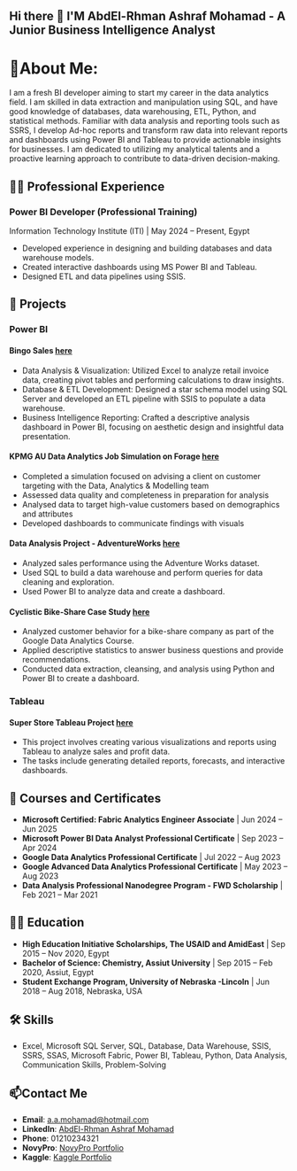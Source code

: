 ## Hi there 👋 I'M AbdEl-Rhman Ashraf Mohamad - A Junior  Business Intelligence Analyst

<!--
**AbdEl-RhmanMohamad/AbdEl-RhmanMohamad** is a ✨ _special_ ✨ repository because its `README.md` (this file) appears on your GitHub profile.

Here are some ideas to get you started:

- 🔭 I’m currently working on ...
- 🌱 I’m currently learning ...
- 👯 I’m looking to collaborate on ...
- 🤔 I’m looking for help with ...
- 💬 Ask me about ...
- 📫 How to reach me: ...
- 😄 Pronouns: ...
- ⚡ Fun fact: ...
-->
# 

# 🔭About Me:
I am a fresh BI developer aiming to start my career in the data analytics field. I am skilled in data extraction and manipulation using SQL, and have good knowledge of databases, data warehousing, ETL, Python, and statistical methods. Familiar with data analysis and reporting tools such as SSRS, I develop Ad-hoc reports and transform raw data into relevant reports and dashboards using Power BI and Tableau to provide actionable insights for businesses. I am dedicated to utilizing my analytical talents and a proactive learning approach to contribute to data-driven decision-making.

## 👨‍💻 Professional Experience
### Power BI Developer (Professional Training)
Information Technology Institute (ITI) | May 2024 – Present, Egypt

- Developed experience in designing and building databases and data warehouse models.
- Created interactive dashboards using MS Power BI and Tableau.
- Designed ETL and data pipelines using SSIS.


## :mag_right: Projects

### **Power BI**

#### Bingo Sales [here](https://github.com/AbdEl-RhmanMohamad/Bingo-Sales-Data-Analysis-Project)
- Data Analysis & Visualization: Utilized Excel to analyze retail invoice data, creating pivot tables and performing calculations to draw insights.
- Database & ETL Development: Designed a star schema model using SQL Server and developed an ETL pipeline with SSIS to populate a data warehouse.
- Business Intelligence Reporting: Crafted a descriptive analysis dashboard in Power BI, focusing on aesthetic design and insightful data presentation.

#### KPMG AU Data Analytics Job Simulation on Forage [here](https://github.com/AbdEl-RhmanMohamad/KPMG-AU-Data-Analytics)
- Completed a simulation focused on advising a client on customer targeting with the Data, Analytics & Modelling team
- Assessed data quality and completeness in preparation for analysis
- Analysed data to target high-value customers based on demographics and attributes
- Developed dashboards to communicate findings with visuals

#### Data Analysis Project - AdventureWorks [here](https://github.com/AbdEl-RhmanMohamad/Data-Analysis-Project-AdvantureWorks)
- Analyzed sales performance using the Adventure Works dataset.
- Used SQL to build a data warehouse and perform queries for data cleaning and exploration.
- Used Power BI to analyze data and create a dashboard.

#### Cyclistic Bike-Share Case Study [here](https://github.com/AbdEl-RhmanMohamad/Cyclistic-Bike-Share-Case-Study)
- Analyzed customer behavior for a bike-share company as part of the Google Data Analytics Course.
- Applied descriptive statistics to answer business questions and provide recommendations.
- Conducted data extraction, cleansing, and analysis using Python and Power BI to create a dashboard.

### **Tableau**

#### Super Store Tableau Project [here](https://github.com/AbdEl-RhmanMohamad/Sales-Analysis-Using-Tableau)
- This project involves creating various visualizations and reports using Tableau to analyze sales and profit data.
- The tasks include generating detailed reports, forecasts, and interactive dashboards.


## :scroll: Courses and Certificates
- **Microsoft Certified: Fabric Analytics Engineer Associate** | Jun 2024 – Jun 2025
- **Microsoft Power BI Data Analyst Professional Certificate** | Sep 2023 – Apr 2024
- **Google Data Analytics Professional Certificate** | Jul 2022 – Aug 2023
- **Google Advanced Data Analytics Professional Certificate** | May 2023 – Aug 2023
- **Data Analysis Professional Nanodegree Program - FWD Scholarship** | Feb 2021 – Mar 2021


## :man_student: Education
- **High Education Initiative Scholarships, The USAID and AmidEast** | Sep 2015 – Nov 2020, Egypt
- **Bachelor of Science: Chemistry, Assiut University** | Sep 2015 – Feb 2020, Assiut, Egypt
- **Student Exchange Program, University of Nebraska -Lincoln** | Jun 2018 – Aug 2018, Nebraska, USA


## :hammer_and_wrench: Skills
- Excel, Microsoft SQL Server, SQL, Database, Data Warehouse, SSIS, SSRS, SSAS, Microsoft Fabric, Power BI, Tableau, Python, Data Analysis, Communication Skills, Problem-Solving


## 📫Contact Me
- **Email**: [a.a.mohamad@hotmail.com](a.a.mohamad@hotmail.com)
- **LinkedIn**: [AbdEl-Rhman Ashraf Mohamad](https://www.linkedin.com/in/abdelrhmanmohamad/)
- **Phone**: 01210234321
- **NovyPro**: [NovyPro Portfolio](https://www.novypro.com/profile_projects/abdel-rhmanashraf)
- **Kaggle**: [Kaggle Portfolio](https://www.kaggle.com/abdelrhmanashrafm)

